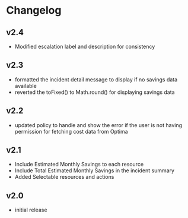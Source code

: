 # Changelog

## v2.4

- Modified escalation label and description for consistency

## v2.3

- formatted the incident detail message to display if no savings data available
- reverted the toFixed() to Math.round() for displaying savings data

## v2.2

- updated policy to handle and show the error if the user is not having permission for fetching cost data from Optima

## v2.1

- Include Estimated Monthly Savings to each resource
- Include Total Estimated Monthly Savings in the incident summary
- Added Selectable resources and actions

## v2.0

- initial release
